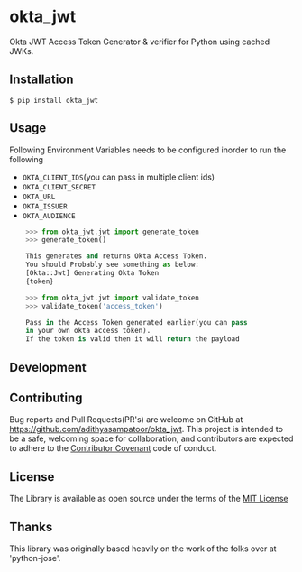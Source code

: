 # okta_jwt

Okta JWT Access Token Generator & verifier for Python using cached JWKs.

## Installation

    $ pip install okta_jwt

## Usage

Following Environment Variables needs to be configured inorder to run the following

* ```OKTA_CLIENT_IDS```(you can pass in multiple client ids)
* ```OKTA_CLIENT_SECRET```
* ```OKTA_URL```
* ```OKTA_ISSUER```
* ```OKTA_AUDIENCE```

```python
	>>> from okta_jwt.jwt import generate_token
	>>> generate_token()

	This generates and returns Okta Access Token.
	You should Probably see something as below:
	[Okta::Jwt] Generating Okta Token
	{token}
```

```python
	>>> from okta_jwt.jwt import validate_token
	>>> validate_token('access_token')

	Pass in the Access Token generated earlier(you can pass
	in your own okta access token).
	If the token is valid then it will return the payload
```

## Development

## Contributing

Bug reports and Pull Requests(PR's) are welcome on GitHub at https://github.com/adithyasampatoor/okta_jwt. This project is intended to be a safe, welcoming space for collaboration, and contributors are expected to adhere to the [Contributor Covenant](http://contributor-covenant.org) code of conduct.

## License

The Library is available as open source under the terms of the [MIT License](https://opensource.org/licenses/MIT)

## Thanks

This library was originally based heavily on the work of the folks over at 'python-jose'.
